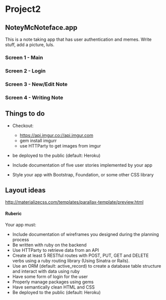# Project2
## NoteyMcNoteface.app

This is a note taking app that has user authentication and memes.
Write stuff, add a picture, luls.

### Screen 1 - Main

### Screen 2 - Login

### Screen 3 - New/Edit Note

### Screen 4 - Writing Note


## Things to do
- Checkout:
  - https://api.imgur.co://api.imgur.com
  - gem install imgurr
  - use HTTParty to get images from imgur

- be deployed to the public (default: Heroku)
- Include documentation of five user stories implemented by your app
- Style your app with Bootstrap, Foundation, or some other CSS library

## Layout ideas
http://materializecss.com/templates/parallax-template/preview.html



#### Ruberic
Your app must:
* Include documentation of wireframes you designed during the planning process
* Be written with ruby on the backend
* Use HTTParty to retrieve data from an API
* Create at least 5 RESTful routes with POST, PUT, GET and DELETE verbs using a ruby routing library (Using Sinatra or Rails).
* Use an ORM (default: active_record) to create a database table structure and interact with data using ruby
* Have some form of login for the user
* Properly manage packages using gems
* Have semantically clean HTML and CSS
* Be deployed to the public (default: Heroku)

